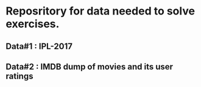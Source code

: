 # Reposritory for data needed to solve exercises.

## Data#1 : IPL-2017 

## Data#2 : IMDB dump of movies and its user ratings
